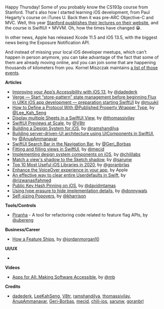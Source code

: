 Happy Thursday! Some of you probably know the CS193p course from Stanford. That's also how I started learning iOS development, from Paul Hegarty's course on iTunes U. Back then it was pre-ARC Objective-C and MVC. Well, this year [Stanford pusblishes their lectures on their website](https://cs193p.sites.stanford.edu/), and the course is SwiftUI + MVVM. Oh, how the times have changed 😁.

In other news, Apple has released Xcode 11.5 and iOS 13.5, with the biggest news being the Exposure Notification API. 

And instead of missing your local iOS developer meetups, which can't happen in person anymore, you can take advantage of the fact that some of them are already moving online, and you can join some that are happening thousands of kilometers from you. Kornel Miszczak maintains [a list of those events](https://smashswift.com/swift-tv/).

**Articles**

* [Improving your App’s Accessibility with iOS 13](https://medium.com/@dadederk/improving-your-apps-accessibility-with-ios-13-9eb8fc0bc8a0), by [@dadederk](https://twitter.com/dadederk)  
* [Verge — Start “store-pattern” state management before beginning Flux in UIKit iOS app development — preparation starting SwiftUI](https://medium.com/eureka-engineering/verge-start-store-pattern-state-management-before-beginning-flux-in-uikit-ios-app-development-6c74d4413829) by [@muukii](https://twitter.com/muukii_app)
* [How to Define a Protocol With @Published Property Wrapper Type](https://swiftsenpai.com/swift/define-protocol-with-published-property-wrapper/), by [@Lee_Kah_Seng](https://twitter.com/Lee_Kah_Seng)
* [Display multiple Sheets in a SwiftUI View](https://www.morningswiftui.com/blog/display-multiple-sheet-in-a-swiftui-view), by [@thomassivilay](https://twitter.com/thomassivilay)
* [SwiftUI Previews at Scale](https://www.vadimbulavin.com/swiftui-previews-at-scale/), by [@V8tr](https://twitter.com/V8tr)
* [Building a Design System for iOS](https://www.ramshandilya.com/blog/design-system-intro/), by [@ramshandilya](https://twitter.com/ramshandilya)
* [Building server-driven-UI architecture using UIComponents in SwiftUI](https://medium.com/better-programming/build-a-server-driven-ui-using-ui-components-in-swiftui-466ecca97290), by [@AnupAmmanavar](https://twitter.com/AnupAmmanavar)
* [SwiftUI Search Bar in the Navigation Bar](http://blog.eppz.eu/swiftui-search-bar-in-the-navigation-bar), by [@Geri_Borbas](https://twitter.com/Geri_Borbas)
* [Fitting and filling views in SwiftUI](https://swiftwithmajid.com/2020/05/20/fitting-and-filling-view-in-swiftui/), by [@mecid](https://twitter.com/mecid)
* [Implementing design system components on iOS](https://medium.com/chili-labs/implementing-design-system-components-on-ios-6afe873ea586), by [@chililabs](https://twitter.com/chililabs)
* [Match a view's shadow to the Sketch shadow](https://sarunw.com/posts/match-view-shadow-to-sketch-shadow/), by [@sarunw](https://twitter.com/sarunw)
* [Top 10 Most Useful iOS Libraries in 2020](https://infinum.com/the-capsized-eight/top-10-most-useful-iOS-libraries), by [@goranbrlas](https://twitter.com/goranbrlas)
* [Enhance the VoiceOver experience in your app](https://developer.apple.com/news/?id=v56qu1b3), by Apple
* [An effective way to clear entire Userdefaults in Swift](https://ohmyswift.com/blog/2020/05/19/an-effective-way-to-clear-entire-userdefaults-in-swift/), by [@rizwanasifahmed](https://twitter.com/rizwanasifahmed/)
* [Public Key Hash Pinning on iOS](https://medium.com/supercharges-mobile-product-guide/public-key-hash-pinning-on-ios-703ca255cb11), by [@davidmtamas](https://twitter.com/davidmtamas)
* [Using type erasure to hide implementation details](https://www.donnywals.com/understanding-type-erasure-in-swift/), by [@donnywals](https://twitter.com/donnywals)
* [Self-sizing Popovers](https://useyourloaf.com/blog/self-sizing-popovers/), by [@kharrison](https://twitter.com/kharrison)

**Tools/Controls**

* [Piranha](https://github.com/uber/piranha) - A tool for refactoring code related to feature flag APIs, by [@ubereng](https://twitter.com/ubereng)

**Business/Career**

* [How a Feature Ships](https://www.swiftjectivec.com/how-a-feature-ships/), by [@jordanmorgan10](https://www.twitter.com/jordanmorgan10)

**UI/UX**

*

**Videos**

* [Apps for All: Making Software Accessible](https://youtu.be/LHHmx5XxIBc), by [@mb](https://twitter.com/mb)

**Credits**

* [dadederk](https://github.com/dadederk), [LeeKahSeng](https://github.com/LeeKahSeng), [V8tr](https://github.com/V8tr), [ramshandilya](https://github.com/Ramshandilya), [thomassivilay](https://github.com/thomas-sivilay), [AnupAmmanavar](https://github.com/AnupAmmanavar), [Geri-Borbas](https://github.com/Geri-Borbas), [mecid](https://github.com/mecid), [chili-ios](https://github.com/chili-ios), [sarunw](https://github.com/sarunw), [goranbrl](https://github.com/goranbrl)

